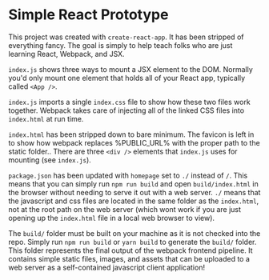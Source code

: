 # Simple React Prototype

This project was created with `create-react-app`. It has been
stripped of everything fancy. The goal is simply to help teach folks
who are just learning React, Webpack, and JSX.

`index.js` shows three ways to mount a JSX element to the DOM. 
Normally you'd only mount one element that holds all of your
React app, typically called `<App />`.

`index.js` imports a single `index.css` file to show how these
two files work together. Webpack takes care of injecting all
of the linked CSS files into `index.html` at run time.

`index.html` has been stripped down to bare minimum. The favicon
is left in to show how webpack replaces %PUBLIC_URL% with the
proper path to the static folder.. There are three `<div />` 
elements that `index.js` uses for mounting (see `index.js`).

`package.json` has been updated with `homepage` set to `./` instead
of `/`. This means that you can simply run `npm run build` and open
`build/index.html` in the browser without needing to serve it out
with a web server. `./` means that the javascript and css files are
located in the same folder as the `index.html`, not at the root path
on the web server (which wont work if you are just opening up the
`index.html` file in a local web browser to view).

The `build/` folder must be built on your machine as it is not checked
into the repo. Simply run `npm run build` or `yarn build` to generate
the `build/` folder. This folder represents the final output of the
webpack frontend pipeline. It contains simple static files, images,
and assets that can be uploaded to a web server as a self-contained
javascript client application!